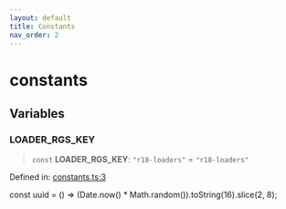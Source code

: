 ```yaml
---
layout: default
title: Constants
nav_order: 2
---
```


# constants

## Variables

### LOADER_RGS_KEY

> `const` **LOADER_RGS_KEY**: `"r18-loaders"` = `"r18-loaders"`

Defined in: [constants.ts:3](https://github.com/react18-tools/turborepo-template/blob/9541d8e53c4139b35baaa7e4953b85a9913feed4/lib/src/constants.ts#L3)

const uuid = () =\> (Date.now() \* Math.random()).toString(16).slice(2, 8);
